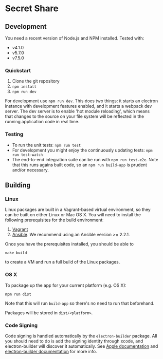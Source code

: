 # Secret Share


## Development
You need a recent version of Node.js and NPM installed. Tested with:

* v4.1.0
* v5.7.0
* v7.5.0

### Quickstart
1. Clone the git repository
2. `npm install`
3. `npm run dev`

For development use `npm run dev`. This does two things: it starts an electron instance with development features enabled, and it starts a webpack dev server. The dev server is to enable 'hot module reloading', which means that changes to the source on your file system will be reflected in the running application code in real time.

### Testing

- To run the unit tests: `npm run test`
- For development you might enjoy the continuously updating tests: `npm run test-watch`
- The end-to-end integration suite can be run with `npm run test-e2e`. Note that this runs agains built code, so an `npm run build-app` is prudent and/or necessary.

## Building

### Linux

Linux packages are built in a Vagrant-based virtual environment, so they can be
built on either Linux or Mac OS X. You will need to install the following
prerequisites for the build environment:

1. [Vagrant](https://www.vagrantup.com/)
2. [Ansible](https://docs.ansible.com/ansible/intro_installation.html). We
   recommend using an Ansible version >= 2.2.1.

Once you have the prerequisites installed, you should be able to

```
make build
```

to create a VM and run a full build of the Linux packages.

### OS X

To package up the app for your current platform (e.g. OS X):

```
npm run dist
```

Note that this will run `build-app` so there's no need to run that beforehand.

Packages will be stored in `dist/<platform>`.

### Code Signing

Code signing is handled automatically by the `electron-builder` package. All you should need to do is add the signing identity through xcode, and electron-builder will discover it automatically. See [Apple documentation](https://developer.apple.com/library/content/documentation/IDEs/Conceptual/AppDistributionGuide/MaintainingCertificates/MaintainingCertificates.html) and [electron-builder documentation](https://github.com/electron-userland/electron-builder/wiki/Code-Signing) for more info.
